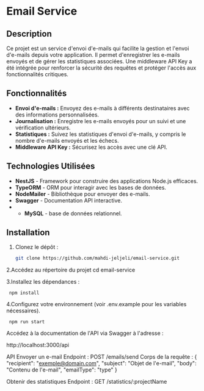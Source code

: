 # Email Service

## Description

Ce projet est un service d'envoi d'e-mails qui facilite la gestion et l'envoi d'e-mails depuis votre application. Il permet d'enregistrer les e-mails envoyés et de gérer les statistiques associées. Une middleware API Key a été intégrée pour renforcer la sécurité des requêtes et protéger l'accès aux fonctionnalités critiques.

## Fonctionnalités

- **Envoi d'e-mails :** Envoyez des e-mails à différents destinataires avec des informations personnalisées.
- **Journalisation :** Enregistre les e-mails envoyés pour un suivi et une vérification ultérieurs.
- **Statistiques :** Suivez les statistiques d'envoi d'e-mails, y compris le nombre d'e-mails envoyés et les échecs.
- **Middleware API Key :** Sécurisez les accès avec une clé API.

## Technologies Utilisées

- **NestJS** - Framework pour construire des applications Node.js efficaces.
- **TypeORM** - ORM pour interagir avec les bases de données.
- **NodeMailer** - Bibliothèque pour envoyer des e-mails.
- **Swagger** - Documentation API interactive.
- - **MySQL** - base de données relationnel.

## Installation

1. Clonez le dépôt :
   ```bash
   git clone https://github.com/mahdi-jeljeli/email-service.git
   
2.Accédez au répertoire du projet
   cd email-service
   
3.Installez les dépendances :

     npm install
  
   
4.Configurez votre environnement (voir .env.example pour les variables nécessaires).

     npm run start
  
Accédez à la documentation de l'API via Swagger à l'adresse :

  http://localhost:3000/api
 
API
Envoyer un e-mail
Endpoint : POST /emails/send
Corps de la requête :
  {
  "recipient": "exemple@domain.com",
  "subject": "Objet de l'e-mail",
  "body": "Contenu de l'e-mail",
  "emailType": "type"
}

Obtenir des statistiques
Endpoint : GET /statistics/:projectName



